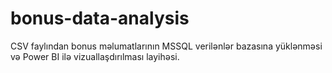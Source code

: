 # bonus-data-analysis
CSV faylından bonus məlumatlarının MSSQL verilənlər bazasına yüklənməsi və Power BI ilə vizuallaşdırılması layihəsi.

